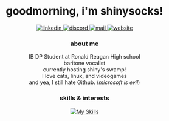 <div align="center">
  <h1>goodmorning, i'm shinysocks!</h1>
  <a href="https://linkedin.com/in/noah-dinan" target="_blank">
    <img alt="linkedin" src="https://img.shields.io/badge/linkedin-follow?color=%23b4befe&logo=linkedin&logoColor=%23000000&style=for-the-badge">
  </a>  

  <a href="https://discord.com/users/708900893021437982" target="_blank">
    <img alt="discord" src="https://img.shields.io/badge/discord-friend?color=%23b4befe&logo=discord&logoColor=%23000000&style=for-the-badge">
  </a>

  <a href="mailto:noah@shinysocks.net" target="_blank">
    <img alt="mail" src="https://img.shields.io/badge/mail-email?color=%23b4befe&style=for-the-badge">
  </a>

  <a href="https://shinysocks.net" target="_blank">
    <img alt="website" src="https://img.shields.io/website?down_color=%23f38ba8&down_message=down&label=shinysocks.net&up_color=%23a6e3a1&up_message=up&url=https%3A%2F%2Fshinysocks.net&style=for-the-badge">
  </a>

  ### about me
  IB DP Student at Ronald Reagan High school
  <br>
  baritone vocalist
  <br>
  currently hosting shiny's swamp!
  <br>
  I love cats, linux, and videogames
  <br>
  and yea, I still hate Github. (*microsoft is evil*)

  ### skills & interests
  [![My Skills](https://skillicons.dev/icons?i=linux,python,java,git,nginx,bash,docker,vscode,unity,cs,js,html,css,rust,bevy&perline=5)](https://skillicons.dev)

</div>
